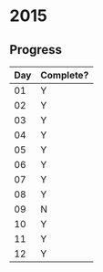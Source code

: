 # 2015

## Progress

|Day|Complete?|
|-|-|
|01|Y|
|02|Y|
|03|Y|
|04|Y|
|05|Y|
|06|Y|
|07|Y|
|08|Y|
|09|N|
|10|Y|
|11|Y|
|12|Y|
